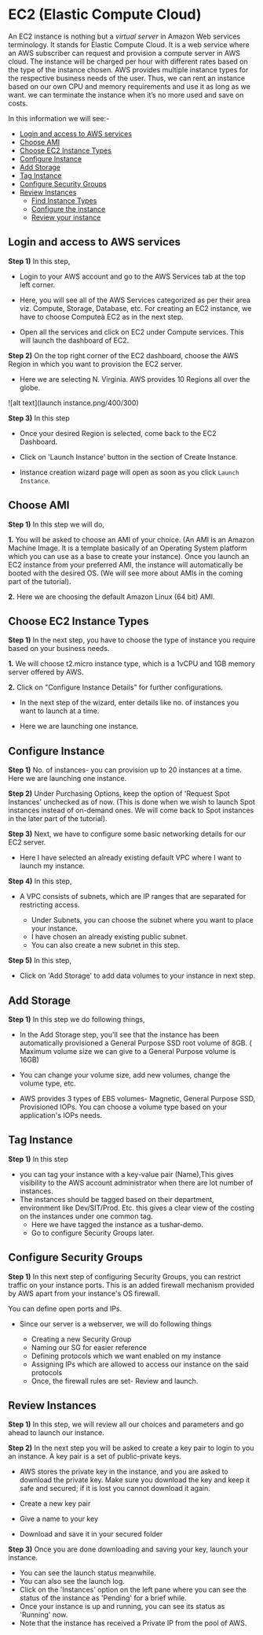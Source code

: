 # EC2 (Elastic Compute Cloud)
 
  An EC2 instance is nothing but a *virtual server* in Amazon Web services terminology. It stands for Elastic Compute Cloud.
  It is a web service where an AWS subscriber can request and provision a compute server in AWS cloud.
  The instance will be charged per hour with different rates based on the type of the instance chosen. 
  AWS provides multiple instance types for the respective business needs of the user.
  Thus, we can rent an instance based on our own CPU and memory requirements and use it as long as we want.
  we can terminate the instance when it’s no more used and save on costs. 

 In this information we will see:-
- [Login and access to AWS services](https://console.aws.amazon.com/console/home?region=us-east-1#)
- [Choose AMI](https://console.aws.amazon.com/ec2/v2/home?region=us-east-1#LaunchInstanceWizard:)
- [Choose EC2 Instance Types](https://console.aws.amazon.com/ec2/v2/home?region=us-east-1#LaunchInstanceWizard:)
- [Configure Instance](https://console.aws.amazon.com/ec2/v2/home?region=us-east-1#LaunchInstanceWizard:)
- [Add Storage](https://console.aws.amazon.com/ec2/v2/home?region=us-east-1#LaunchInstanceWizard:)
- [Tag Instance](https://console.aws.amazon.com/ec2/v2/home?region=us-east-1#LaunchInstanceWizard:)
- [Configure Security Groups](https://console.aws.amazon.com/ec2/v2/home?region=us-east-1#LaunchInstanceWizard:)
- [Review Instances](https://console.aws.amazon.com/ec2/v2/home?region=us-east-1#LaunchInstanceWizard:)
  - [Find Instance Types](https://console.aws.amazon.com/ec2/v2/home?region=us-east-1#LaunchInstanceWizard:)
  - [Configure the instance](https://console.aws.amazon.com/ec2/v2/home?region=us-east-1#LaunchInstanceWizard:)
  - [Review your instance](https://console.aws.amazon.com/ec2/v2/home?region=us-east-1#LaunchInstanceWizard:)
 
## Login and access to AWS services

**Step 1)** In this step,

- Login to your AWS account and go to the AWS Services tab at the top left corner.
 
- Here, you will see all of the AWS Services categorized as per their area viz. Compute, Storage, Database, etc.
  For creating an EC2 instance, we have to choose Computeà EC2 as in the next step.

- Open all the services and click on EC2 under Compute services. This will launch the dashboard of EC2.

**Step 2)** On the top right corner of the EC2 dashboard, choose the AWS Region in which you want to provision the EC2 server.

- Here we are selecting N. Virginia. AWS provides 10 Regions all over the globe.

![alt text](launch instance.png/400/300)

**Step 3)** In this step

- Once your desired Region is selected, come back to the EC2 Dashboard.

- Click on 'Launch Instance' button in the section of Create Instance.

- Instance creation wizard page will open as soon as you click `Launch Instance`. 

## Choose AMI

**Step 1)** In this step we will do,

**1.** You will be asked to choose an AMI of your choice. (An AMI is an Amazon Machine Image. It is a template basically of an Operating 
       System platform which you can use as a base to create your instance). Once you launch an EC2 instance from your preferred AMI,
       the instance will automatically be booted with the desired OS. (We will see more about AMIs in the coming part of the tutorial).

**2.** Here we are choosing the default Amazon Linux (64 bit) AMI.

## Choose EC2 Instance Types

**Step 1)** In the next step, you have to choose the type of instance you require based on your business needs.

**1.** We will choose t2.micro instance type, which is a 1vCPU and 1GB memory server offered by AWS.

**2.** Click on "Configure Instance Details" for further configurations.
  
- In the next step of the wizard, enter details like no. of instances you want to launch at a time.

- Here we are launching one instance.


## Configure Instance

**Step 1)** No. of instances- you can provision up to 20 instances at a time. Here we are launching one instance.

**Step 2)** Under Purchasing Options, keep the option of 'Request Spot Instances' unchecked as of now. 
           (This is done when we wish to launch Spot instances instead of on-demand ones. We will come back to Spot instances in the later part of the tutorial).

**Step 3)** Next, we have to configure some basic networking details for our EC2 server.

- Here I have selected an already existing default VPC where I want to launch my instance.

**Step 4)** In this step,

- A VPC consists of subnets, which are IP ranges that are separated for restricting access.
 
  - Under Subnets, you can choose the subnet where you want to place your instance.
  - I have chosen an already existing public subnet.
  - You can also create a new subnet in this step.

**Step 5)** In this step,

- Click on 'Add Storage' to add data volumes to your instance in next step.


## Add Storage

**Step 1)** In this step we do following things,

- In the Add Storage step, you'll see that the instance has been automatically provisioned a General Purpose SSD root volume of 8GB.
 ( Maximum volume size we can give to a General Purpose volume is 16GB)

- You can change your volume size, add new volumes, change the volume type, etc.

- AWS provides 3 types of EBS volumes- Magnetic, General Purpose SSD, Provisioned IOPs. You can choose a volume type based on your application's IOPs needs.


## Tag Instance

**Step 1)** In this step

- you can tag your instance with a key-value pair (Name),This gives visibility to the AWS account administrator when there are lot number of instances.
- The instances should be tagged based on their department, environment like Dev/SIT/Prod. Etc. this gives a clear view of the costing on the instances 
   under one common tag.
  - Here we have tagged the instance as a tushar-demo.
  - Go to configure Security Groups later.


## Configure Security Groups

**Step 1)** In this next step of configuring Security Groups, you can restrict traffic on your instance ports.
            This is an added firewall mechanism provided by AWS apart from your instance's OS firewall.

You can define open ports and IPs.

- Since our server is a webserver, we will do following things

  - Creating a new Security Group
  - Naming our SG for easier reference
  - Defining protocols which we want enabled on my instance
  - Assigning IPs which are allowed to access our instance on the said protocols
  - Once, the firewall rules are set- Review and launch.


## Review Instances

**Step 1)** In this step, we will review all our choices and parameters and go ahead to launch our instance.

**Step 2)** In the next step you will be asked to create a key pair to login to you an instance. A key pair is a set of public-private keys.

- AWS stores the private key in the instance, and you are asked to download the private key. Make sure you download the key and keep it safe and secured;
  if it is lost you cannot download it again.

 - Create a new key pair
 - Give a name to your key
 - Download and save it in your secured folder

**Step 3)** Once you are done downloading and saving your key, launch your instance.

- You can see the launch status meanwhile.
- You can also see the launch log.
- Click on the 'Instances' option on the left pane where you can see the status of the instance as 'Pending' for a brief while.
- Once your instance is up and running, you can see its status as 'Running' now.
- Note that the instance has received a Private IP from the pool of AWS.



